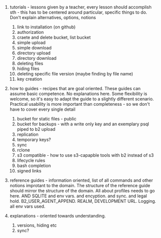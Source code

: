 1. tutorials - lessons given by a teacher, every lesson should accomplish sth - this has to be centered around particular, specific things to do. Don't explain alternatives, options, notions
   1. link to installation (on github)
   2. authorization
   3. craete and delete bucket, list bucket
   3. simple upload
   4. simple download
   5. directory upload
   6. directory download
   7. deleting files
   8. hiding files
   9. deleting specific file version (maybe finding by file name)
   10. key creation
2. how to guides - recipes that are goal oriented. These guides can assume basic competence. No explanations here. Some
   flexibility is welcome, so it's easy to adapt the guide to a slightly different scenario. Practical usability is more
   important than completeness - so we don't have to cover every single detail
   1. bucket for static files - public
   2. bucket for backups - with a write only key and an exemplary psql piped to b2 upload
   3. replication
   4. temporary keys?
   5. sync
   6. rclone
   7. s3 compatible - how to use s3-capapble tools with b2 instead of s3
   8. lifecycle rules
   9. bash completion
   10. signed links
3. reference guides - information oriented, list of all commands and other notions improtant to the domain. The structure of the  reference guide should mirror the structure of the domain. All about profiles needs to go here. AND SQLITE and env vars. and encyption. and sync. and legal hold. B2_USER_AGENT_APPEND. REALM, DEVELOPMENT URL. Logging. all env vars used.
   
4. explanations - oriented towards understanding.
   1. versions, hiding etc
   2. sync?